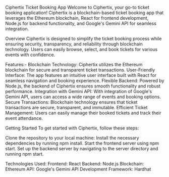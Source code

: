 Ciphertix Ticket Booking App
Welcome to Ciphertix, your go-to ticket booking application! Ciphertix is a blockchain-based ticket booking app that leverages the Ethereum blockchain, React for frontend development, Node.js for backend functionality, and Google's Gemini API for seamless integration.

Overview
Ciphertix is designed to simplify the ticket booking process while ensuring security, transparency, and reliability through blockchain technology. Users can easily browse, select, and book tickets for various events with confidence.

Features:-
  Blockchain Technology: Ciphertix utilizes the Ethereum blockchain for secure and transparent ticket transactions.
  User-Friendly Interface: The app features an intuitive user interface built with React for seamless navigation and booking experience.
  Flexible Backend: Powered by Node.js, the backend of Ciphertix ensures smooth functionality and robust performance.
  Integration with Gemini API: With integration of Google's Gemini API, users can access a wide range of events and booking options.
  Secure Transactions: Blockchain technology ensures that ticket transactions are secure, transparent, and immutable.
  Efficient Ticket Management: Users can easily manage their booked tickets and track their event attendance.
  
Getting Started
To get started with Ciphertix, follow these steps:

Clone the repository to your local machine:
  Install the necessary dependencies by running npm install.
  Start the frontend server using npm start.
  Set up the backend server by navigating to the server directory and running npm start.
  
Technologies Used:
  Frontend: React
  Backend: Node.js
  Blockchain: Ethereum
  API: Google's Gemini API
  Development Framework: Hardhat
